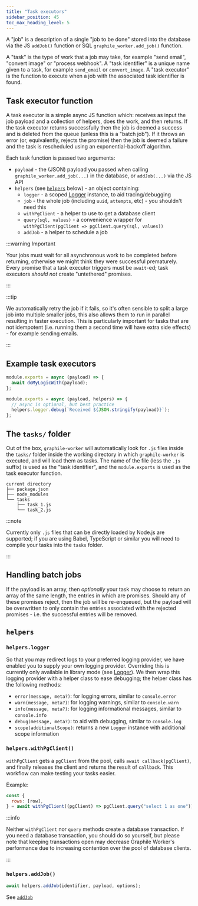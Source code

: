 ```yaml
---
title: "Task executors"
sidebar_position: 45
toc_max_heading_level: 5
---
```


A "job" is a description of a single "job to be done" stored into the database
via the JS `addJob()` function or SQL `graphile_worker.add_job()` function.

A "task" is the type of work that a job may take, for example "send email",
"convert image" or "process webhook". A "task identifier" is a unique name given
to a task, for example `send_email` or `convert_image`. A "task executor" is the
function to execute when a job with the associated task identifier is found.

## Task executor function

A task executor is a simple async JS function which: receives as input the job
payload and a collection of helpers, does the work, and then returns. If the
task executor returns successfully then the job is deemed a success and is
deleted from the queue (unless this is a "batch job"). If it throws an error
(or, equivalently, rejects the promise) then the job is deemed a failure and the
task is rescheduled using an exponential-backoff algorithm.

Each task function is passed two arguments:

- `payload` - the (JSON) payload you passed when calling
  `graphile_worker.add_job(...)` in the database, or `addJob(...)` via the JS
  API
- `helpers` (see [`helpers`](#helpers) below) - an object containing:
  - `logger` - a scoped [Logger](/docs/library/logger) instance, to aid
    tracing/debugging
  - `job` - the whole job (including `uuid`, `attempts`, etc) - you shouldn't
    need this
  - `withPgClient` - a helper to use to get a database client
  - `query(sql, values)` - a convenience wrapper for
    `withPgClient(pgClient => pgClient.query(sql, values))`
  - `addJob` - a helper to schedule a job

:::warning Important

Your jobs must wait for all asynchronous work to be completed before returning,
otherwise we might think they were successful prematurely. Every promise that a
task executor triggers must be `await`-ed; task executors _should not_ create
"untethered" promises.

:::

:::tip

We automatically retry the job if it fails, so it's often sensible to split a
large job into multiple smaller jobs, this also allows them to run in parallel
resulting in faster execution. This is particularly important for tasks that are
not idempotent (i.e. running them a second time will have extra side effects) -
for example sending emails.

:::

## Example task executors

```js title="tasks/task_1.js"
module.exports = async (payload) => {
  await doMyLogicWith(payload);
};
```

```js title="tasks/task_2.js"
module.exports = async (payload, helpers) => {
  // async is optional, but best practice
  helpers.logger.debug(`Received ${JSON.stringify(payload)}`);
};
```

## The `tasks/` folder

Out of the box, `graphile-worker` will automatically look for `.js` files inside
the `tasks/` folder inside the working directory in which `graphile-worker` is
executed, and will load them as tasks. The name of the file (less the `.js`
suffix) is used as the "task identifier", and the `module.exports` is used as
the task executor function.

```
current directory
├── package.json
├── node_modules
└── tasks
    ├── task_1.js
    └── task_2.js
```

:::note

Currently only `.js` files that can be directly loaded by Node.js are supported;
if you are using Babel, TypeScript or similar you will need to compile your
tasks into the `tasks` folder.

:::

## Handling batch jobs

If the payload is an array, then _optionally_ your task may choose to return an
array of the same length, the entries in which are promises. Should any of these
promises reject, then the job will be re-enqueued, but the payload will be
overwritten to only contain the entries associated with the rejected promises -
i.e. the successful entries will be removed.

## `helpers`

### `helpers.logger`

So that you may redirect logs to your preferred logging provider, we have
enabled you to supply your own logging provider. Overriding this is currently
only available in library mode (see [Logger](#logger)). We then wrap this
logging provider with a helper class to ease debugging; the helper class has the
following methods:

- `error(message, meta?)`: for logging errors, similar to `console.error`
- `warn(message, meta?)`: for logging warnings, similar to `console.warn`
- `info(message, meta?)`: for logging informational messages, similar to
  `console.info`
- `debug(message, meta?)`: to aid with debugging, similar to `console.log`
- `scope(additionalScope)`: returns a new `Logger` instance with additional
  scope information

### `helpers.withPgClient()`

`withPgClient` gets a `pgClient` from the pool, calls
`await callback(pgClient)`, and finally releases the client and returns the
result of `callback`. This workflow can make testing your tasks easier.

Example:

```js
const {
  rows: [row],
} = await withPgClient((pgClient) => pgClient.query("select 1 as one"));
```

:::info

Neither `withPgClient` nor `query` methods create a database transaction. If you
need a database transaction, you should do so yourself, but please note that
keeping transactions open may decrease Graphile Worker's performance due to
increasing contention over the pool of database clients.

:::

### `helpers.addJob()`

```ts
await helpers.addJob(identifier, payload, options);
```

See [`addJob`](#addjob)
